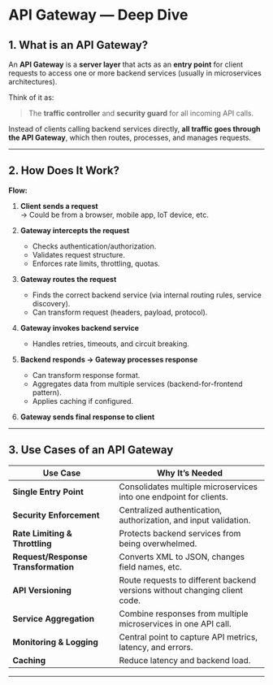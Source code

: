 # API Gateway — Deep Dive

## 1. What is an API Gateway?

An **API Gateway** is a **server layer** that acts as an **entry point** for client requests to access one or more backend services (usually in microservices architectures).

Think of it as:

> The **traffic controller** and **security guard** for all incoming API calls.

Instead of clients calling backend services directly, **all traffic goes through the API Gateway**, which then routes, processes, and manages requests.

---

## 2. How Does It Work?

**Flow:**

1. **Client sends a request**  
   → Could be from a browser, mobile app, IoT device, etc.

2. **Gateway intercepts the request**  
   - Checks authentication/authorization.
   - Validates request structure.
   - Enforces rate limits, throttling, quotas.

3. **Gateway routes the request**  
   - Finds the correct backend service (via internal routing rules, service discovery).
   - Can transform request (headers, payload, protocol). 

4. **Gateway invokes backend service**  
   - Handles retries, timeouts, and circuit breaking.

5. **Backend responds → Gateway processes response**  
   - Can transform response format.
   - Aggregates data from multiple services (backend-for-frontend pattern).
   - Applies caching if configured.

6. **Gateway sends final response to client**

---

## 3. Use Cases of an API Gateway

| Use Case                  | Why It’s Needed |
|---------------------------|-----------------|
| **Single Entry Point**    | Consolidates multiple microservices into one endpoint for clients. |
| **Security Enforcement**  | Centralized authentication, authorization, and input validation. |
| **Rate Limiting & Throttling** | Protects backend services from being overwhelmed. |
| **Request/Response Transformation** | Converts XML to JSON, changes field names, etc. |
| **API Versioning**        | Route requests to different backend versions without changing client code. |
| **Service Aggregation**   | Combine responses from multiple microservices in one API call. |
| **Monitoring & Logging**  | Central point to capture API metrics, latency, and errors. |
| **Caching**               | Reduce latency and backend load. |

---
